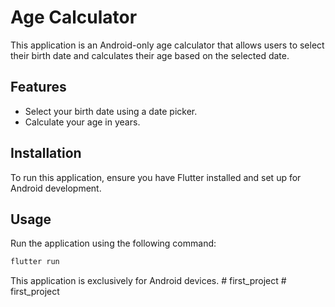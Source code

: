 # Age Calculator

This application is an Android-only age calculator that allows users to select their birth date and calculates their age based on the selected date.

## Features
- Select your birth date using a date picker.
- Calculate your age in years.

## Installation
To run this application, ensure you have Flutter installed and set up for Android development.

## Usage
Run the application using the following command:

```bash
flutter run
```

This application is exclusively for Android devices.
#   f i r s t _ p r o j e c t  
 # first_project

